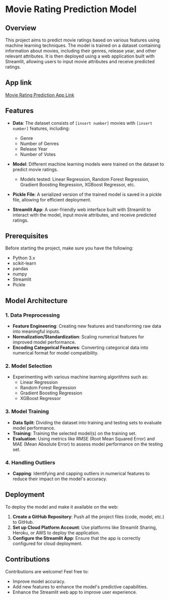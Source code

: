 # Movie Rating Prediction Model

## Overview
This project aims to predict movie ratings based on various features using machine learning techniques. The model is trained on a dataset containing information about movies, including their genres, release year, and other relevant attributes. It is then deployed using a web application built with Streamlit, allowing users to input movie attributes and receive predicted ratings.

## App link 
[Movie Rating Prediction App Link](https://movieratingprediction.streamlit.app/)

## Features

- **Data**: The dataset consists of `[insert number]` movies with `[insert number]` features, including:
  - Genre
  - Number of Genres
  - Release Year
  - Number of Votes

- **Model**: Different machine learning models were trained on the dataset to predict movie ratings.
  - Models tested: Linear Regression, Random Forest Regression, Gradient Boosting Regression, XGBoost Regressor, etc.

- **Pickle File**: A serialized version of the trained model is saved in a pickle file, allowing for efficient deployment.

- **Streamlit App**: A user-friendly web interface built with Streamlit to interact with the model, input movie attributes, and receive predicted ratings.

## Prerequisites

Before starting the project, make sure you have the following:

- Python 3.x
- scikit-learn
- pandas
- numpy
- Streamlit
- Pickle

## Model Architecture

### 1. Data Preprocessing
- **Feature Engineering**: Creating new features and transforming raw data into meaningful inputs.
- **Normalization/Standardization**: Scaling numerical features for improved model performance.
- **Encoding Categorical Features**: Converting categorical data into numerical format for model compatibility.

### 2. Model Selection
- Experimenting with various machine learning algorithms such as:
  - Linear Regression
  - Random Forest Regression
  - Gradient Boosting Regression
  - XGBoost Regressor

### 3. Model Training
- **Data Split**: Dividing the dataset into training and testing sets to evaluate model performance.
- **Training**: Training the selected model(s) on the training set.
- **Evaluation**: Using metrics like RMSE (Root Mean Squared Error) and MAE (Mean Absolute Error) to assess model performance on the testing set.

### 4. Handling Outliers
- **Capping**: Identifying and capping outliers in numerical features to reduce their impact on the model's accuracy.

## Deployment

To deploy the model and make it available on the web:

1. **Create a GitHub Repository**: Push all the project files (code, model, etc.) to GitHub.
2. **Set up Cloud Platform Account**: Use platforms like Streamlit Sharing, Heroku, or AWS to deploy the application.
3. **Configure the Streamlit App**: Ensure that the app is correctly configured for cloud deployment.

## Contributions

Contributions are welcome! Feel free to:
- Improve model accuracy.
- Add new features to enhance the model's predictive capabilities.
- Enhance the Streamlit web app to improve user experience.


